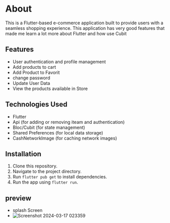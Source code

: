 # About

This is a Flutter-based e-commerce application built to provide users with a seamless shopping experience.
This application has very good features that made me learn a lot more about Flutter and how use Cubit 


## Features
- User authentication and profile management
- Add products to cart
- Add Product to Favorit
- change password
- Update User Data 
- View the products available in Store
## Technologies Used
- Flutter
- Api (for adding or removing iteam and authentication)
- Bloc/Cubit (for state management)
- Shared Preferences (for local data storage)
- CashNetworkImage (for caching network images)
## Installation
1. Clone this repository.
2. Navigate to the project directory.
3. Run `flutter pub get` to install dependencies.
4. Run the app using `flutter run`.

## preview
- splash Screen
- ![Screenshot 2024-03-17 023359](https://github.com/AbdalrahmanAiman90/Flutter_eCommerce_shop/assets/75572457/993c1bcf-5ba5-4e04-835c-65285d180931)


